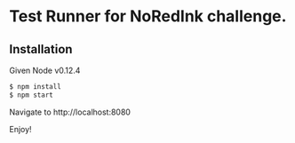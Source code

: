 # Test Runner for NoRedInk challenge.
## Installation
Given Node v0.12.4

```bash
$ npm install
$ npm start
```

Navigate to http://localhost:8080

Enjoy!
